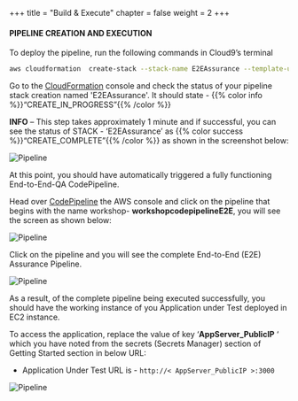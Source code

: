 +++
title = "Build & Execute"
chapter = false
weight = 2
+++


#### PIPELINE CREATION AND EXECUTION

To deploy the pipeline, run the following commands in Cloud9’s terminal

```bash text
aws cloudformation  create-stack --stack-name E2EAssurance --template-url https://aws-wrkshp-artifacts.s3-eu-west-1.amazonaws.com/awsworkshop_infrastructure_artefacts/awsworkshop_e2e_assurance.json --capabilities CAPABILITY_NAMED_IAM
```



Go to the [CloudFormation](https://console.aws.amazon.com/cloudformation/home) console and check the status of your pipeline stack creation named 'E2EAssurance'. It should state - {{% color info %}}“CREATE_IN_PROGRESS”{{% /color %}}

**INFO** – This step takes approximately 1 minute and if successful, you can see the status of STACK - ‘E2EAssurance’ as {{% color success %}}“CREATE_COMPLETE”{{% /color %}} as shown in the screenshot below: 





![Pipeline](/images/module5/module-5-1.png)

At this point, you should have automatically triggered a fully functioning End-to-End-QA CodePipeline.


Head over [CodePipeline](https://console.aws.amazon.com/codesuite/codepipeline/home) the AWS console and click on the pipeline that begins with the name workshop- **workshopcodepipelineE2E**, you will see the screen as shown below: 



![Pipeline](/images/module5/module-5-2.png)

Click on the pipeline and you will see the complete End-to-End (E2E) Assurance Pipeline. 

![Pipeline](/images/module5/build-3.png)

As a result, of the complete pipeline being executed successfully, you should have the working instance of you Application under Test deployed in EC2 instance.

To access the application, replace the value of key ‘**AppServer_PublicIP** ‘ which you have noted from the secrets (Secrets Manager) section of Getting Started section in below URL:
- Application Under Test URL is  -  `http://< AppServer_PublicIP >:3000`


![Pipeline](/images/module5/module-5-4.png)